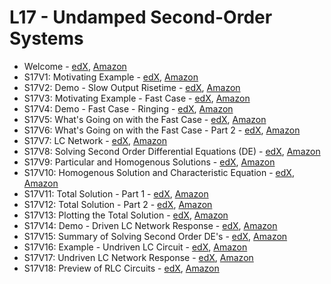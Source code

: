 # L17 - Undamped Second-Order Systems

* Welcome - [edX][Welcome-edX-Video], [Amazon][Welcome-CloudFront]
* S17V1: Motivating Example - [edX][S17V1-edX-Video], [Amazon][S17V1-Amazon-S3]
* S17V2: Demo - Slow Output Risetime - [edX][S17V2-edX-Video], [Amazon][S17V2-Amazon-S3]
* S17V3: Motivating Example - Fast Case - [edX][S17V3-edX-Video], [Amazon][S17V3-Amazon-S3]
* S17V4: Demo - Fast Case - Ringing - [edX][S17V4-edX-Video], [Amazon][S17V4-Amazon-S3]
* S17V5: What's Going on with the Fast Case - [edX][S17V5-edX-Video], [Amazon][S17V5-Amazon-S3]
* S17V6: What's Going on with the Fast Case - Part 2 - [edX][S17V6-edX-Video], [Amazon][S17V6-Amazon-S3]
* S17V7: LC Network - [edX][S17V7-edX-Video], [Amazon][S17V7-Amazon-S3]
* S17V8: Solving Second Order Differential Equations (DE) - [edX][S17V8-edX-Video], [Amazon][S17V8-Amazon-S3]
* S17V9: Particular and Homogenous Solutions - [edX][S17V9-edX-Video], [Amazon][S17V9-Amazon-S3]
* S17V10: Homogenous Solution and Characteristic Equation - [edX][S17V10-edX-Video], [Amazon][S17V10-Amazon-S3]
* S17V11: Total Solution - Part 1 - [edX][S17V11-edX-Video], [Amazon][S17V11-Amazon-S3]
* S17V12: Total Solution - Part 2 - [edX][S17V12-edX-Video], [Amazon][S17V12-Amazon-S3]
* S17V13: Plotting the Total Solution - [edX][S17V13-edX-Video], [Amazon][S17V13-Amazon-S3]
* S17V14: Demo - Driven LC Network Response - [edX][S17V14-edX-Video], [Amazon][S17V14-Amazon-S3]
* S17V15: Summary of Solving Second Order DE's - [edX][S17V15-edX-Video], [Amazon][S17V15-Amazon-S3]
* S17V16: Example - Undriven LC Circuit - [edX][S17V16-edX-Video], [Amazon][S17V16-Amazon-S3]
* S17V17: Undriven LC Network Response - [edX][S17V17-edX-Video], [Amazon][S17V17-Amazon-S3]
* S17V18: Preview of RLC Circuits - [edX][S17V18-edX-Video], [Amazon][S17V18-Amazon-S3]

[Welcome-edX-Video]: https://edx-video.net/mit-6002x/MIT6002XT214-J100602_DTH.mp4
[S17V1-edX-Video]: https://edx-video.net/mit-6002x/MIT6002XT214-V024900_DTH.mp4
[S17V2-edX-Video]: https://edx-video.net/mit-6002x/MIT6002XT214-V025000_DTH.mp4
[S17V3-edX-Video]: https://edx-video.net/mit-6002x/MIT6002XT214-V025100_DTH.mp4
[S17V4-edX-Video]: https://edx-video.net/mit-6002x/MIT6002XT214-V025200_DTH.mp4
[S17V5-edX-Video]: https://edx-video.net/mit-6002x/MIT6002XT214-V025300_DTH.mp4
[S17V6-edX-Video]: https://edx-video.net/mit-6002x/MIT6002XT214-V025400_DTH.mp4
[S17V7-edX-Video]: https://edx-video.net/mit-6002x/MIT6002XT214-V025500_DTH.mp4
[S17V8-edX-Video]: https://edx-video.net/mit-6002x/MIT6002XT214-V025600_DTH.mp4
[S17V9-edX-Video]: https://edx-video.net/mit-6002x/MIT6002XT214-V025700_DTH.mp4
[S17V10-edX-Video]: https://edx-video.net/mit-6002x/MIT6002XT214-V025800_DTH.mp4
[S17V11-edX-Video]: https://edx-video.net/mit-6002x/MIT6002XT214-V025900_DTH.mp4
[S17V12-edX-Video]: https://edx-video.net/mit-6002x/MIT6002XT214-V026000_DTH.mp4
[S17V13-edX-Video]: https://edx-video.net/mit-6002x/MIT6002XT214-V026100_DTH.mp4
[S17V14-edX-Video]: https://edx-video.net/mit-6002x/MIT6002XT214-V026200_DTH.mp4
[S17V15-edX-Video]: https://edx-video.net/mit-6002x/MIT6002XT214-V026300_DTH.mp4
[S17V16-edX-Video]: https://edx-video.net/mit-6002x/MIT6002XT214-V026400_DTH.mp4
[S17V17-edX-Video]: https://edx-video.net/mit-6002x/MIT6002XT214-V026500_DTH.mp4
[S17V18-edX-Video]: https://edx-video.net/mit-6002x/MIT6002XT214-V026600_DTH.mp4

[Welcome-CloudFront]: https://d2f1egay8yehza.cloudfront.net/mit-6002x/MIT6002XT214-J100602_DTH.mp4
[S17V1-Amazon-S3]: https://s3.amazonaws.com/edx-course-videos/mit-6002x/6002-L17-oei12-1_100.mov
[S17V2-Amazon-S3]: https://s3.amazonaws.com/edx-course-videos/mit-6002x/6002-L17-oei12-2_100.mov
[S17V3-Amazon-S3]: https://s3.amazonaws.com/edx-course-videos/mit-6002x/6002-L17-oei12-3_100.mov
[S17V4-Amazon-S3]: https://s3.amazonaws.com/edx-course-videos/mit-6002x/6002-L17-oei12-5_100.mov
[S17V5-Amazon-S3]: https://s3.amazonaws.com/edx-course-videos/mit-6002x/6002-L17-oei12-5a_100.mov
[S17V6-Amazon-S3]: https://s3.amazonaws.com/edx-course-videos/mit-6002x/6002-L17-oei12-5b_100.mov
[S17V7-Amazon-S3]: https://s3.amazonaws.com/edx-course-videos/mit-6002x/6002-L17-oei12-6_100.mov
[S17V8-Amazon-S3]: https://s3.amazonaws.com/edx-course-videos/mit-6002x/6002-L17-oei12-7_100.mov
[S17V9-Amazon-S3]: https://s3.amazonaws.com/edx-course-videos/mit-6002x/6002-L17-oei12-8_100.mp4
[S17V10-Amazon-S3]: https://s3.amazonaws.com/edx-course-videos/mit-6002x/6002-L17-oei12-8.5_100.mp4
[S17V11-Amazon-S3]: https://s3.amazonaws.com/edx-course-videos/mit-6002x/6002-L17-oei12-9_100.mp4
[S17V12-Amazon-S3]: https://s3.amazonaws.com/edx-course-videos/mit-6002x/6002-L17-oei12-9.5_100.mp4
[S17V13-Amazon-S3]: https://s3.amazonaws.com/edx-course-videos/mit-6002x/6002-L17-oei12-10_100.mp4
[S17V14-Amazon-S3]: https://s3.amazonaws.com/edx-course-videos/mit-6002x/6002-L17-oei12-11_100.mov
[S17V15-Amazon-S3]: https://s3.amazonaws.com/edx-course-videos/mit-6002x/6002-L17-oei12-12_100.mp4
[S17V16-Amazon-S3]: https://s3.amazonaws.com/edx-course-videos/mit-6002x/6002-L17-oei12-13_100.mp4
[S17V17-Amazon-S3]: https://s3.amazonaws.com/edx-course-videos/mit-6002x/6002-L17-oei12-14_100.mp4
[S17V18-Amazon-S3]: https://s3.amazonaws.com/edx-course-videos/mit-6002x/6002-L17-oei12-15_100.mp4
